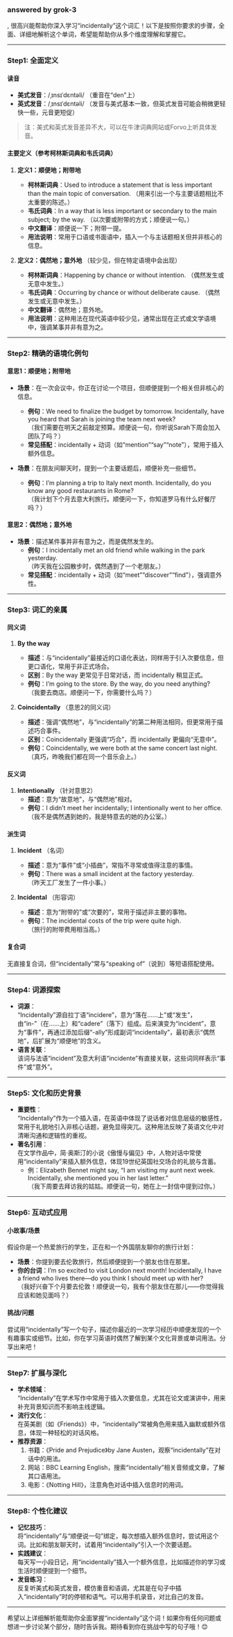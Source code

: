### answered by grok-3
, 很高兴能帮助你深入学习“incidentally”这个词汇！以下是按照你要求的步骤，全面、详细地解析这个单词，希望能帮助你从多个维度理解和掌握它。

---

### Step1: 全面定义
#### 读音
- **美式发音**：/ˌɪnsɪˈdɛntəli/ （重音在“den”上）
- **英式发音**：/ˌɪnsɪˈdɛntəli/ （发音与美式基本一致，但英式发音可能会稍微更轻快一些，元音更短促）
> 注：美式和英式发音差异不大，可以在牛津词典网站或Forvo上听具体发音。

#### 主要定义（参考柯林斯词典和韦氏词典）
1. **定义1：顺便地；附带地**  
   - **柯林斯词典**：Used to introduce a statement that is less important than the main topic of conversation. （用来引出一个与主要话题相比不太重要的陈述。）  
   - **韦氏词典**：In a way that is less important or secondary to the main subject; by the way. （以次要或附带的方式；顺便说一句。）  
   - **中文翻译**：顺便说一下；附带一提。  
   - **用法说明**：常用于口语或书面语中，插入一个与主话题相关但并非核心的信息。

2. **定义2：偶然地；意外地** （较少见，但在特定语境中会出现）  
   - **柯林斯词典**：Happening by chance or without intention. （偶然发生或无意中发生。）  
   - **韦氏词典**：Occurring by chance or without deliberate cause. （偶然发生或无意中发生。）  
   - **中文翻译**：偶然地；意外地。  
   - **用法说明**：这种用法在现代英语中较少见，通常出现在正式或文学语境中，强调某事并非有意为之。

---

### Step2: 精确的语境化例句
#### 意思1：顺便地；附带地
- **场景**：在一次会议中，你正在讨论一个项目，但顺便提到一个相关但非核心的信息。  
  - **例句**：We need to finalize the budget by tomorrow. Incidentally, have you heard that Sarah is joining the team next week?  
    （我们需要在明天之前敲定预算。顺便说一句，你听说Sarah下周会加入团队了吗？）  
  - **常见搭配**：incidentally + 动词（如“mention”“say”“note”），常用于插入额外信息。

- **场景**：在朋友间聊天时，提到一个主要话题后，顺便补充一些细节。  
  - **例句**：I’m planning a trip to Italy next month. Incidentally, do you know any good restaurants in Rome?  
    （我计划下个月去意大利旅行。顺便问一下，你知道罗马有什么好餐厅吗？）

#### 意思2：偶然地；意外地
- **场景**：描述某件事并非有意为之，而是偶然发生的。  
  - **例句**：I incidentally met an old friend while walking in the park yesterday.  
    （昨天我在公园散步时，偶然遇到了一个老朋友。）  
  - **常见搭配**：incidentally + 动词（如“meet”“discover”“find”），强调意外性。

---

### Step3: 词汇的亲属
#### 同义词
1. **By the way**  
   - **描述**：与“incidentally”最接近的口语化表达，同样用于引入次要信息，但更口语化，常用于非正式场合。  
   - **区别**：By the way 更常见于日常对话，而 incidentally 稍显正式。  
   - **例句**：I’m going to the store. By the way, do you need anything?  
     （我要去商店。顺便问一下，你需要什么吗？）

2. **Coincidentally** （意思2的同义词）  
   - **描述**：强调“偶然地”，与“incidentally”的第二种用法相同，但更常用于描述巧合事件。  
   - **区别**：Coincidentally 更强调“巧合”，而 incidentally 更偏向“无意中”。  
   - **例句**：Coincidentally, we were both at the same concert last night.  
     （真巧，昨晚我们都在同一个音乐会上。）

#### 反义词
1. **Intentionally** （针对意思2）  
   - **描述**：意为“故意地”，与“偶然地”相对。  
   - **例句**：I didn’t meet her incidentally; I intentionally went to her office.  
     （我不是偶然遇到她的，我是特意去的她的办公室。）

#### 派生词
1. **Incident** （名词）  
   - **描述**：意为“事件”或“小插曲”，常指不寻常或值得注意的事情。  
   - **例句**：There was a small incident at the factory yesterday.  
     （昨天工厂发生了一件小事。）

2. **Incidental** （形容词）  
   - **描述**：意为“附带的”或“次要的”，常用于描述非主要的事物。  
   - **例句**：The incidental costs of the trip were quite high.  
     （旅行的附带费用相当高。）

#### 复合词
无直接复合词，但“incidentally”常与“speaking of”（说到）等短语搭配使用。

---

### Step4: 词源探索
- **词源**：  
  “Incidentally”源自拉丁语“incidere”，意为“落在……上”或“发生”，由“in-”（在……上）和“cadere”（落下）组成。后来演变为“incident”，意为“事件”，再通过添加后缀“-ally”形成副词“incidentally”，最初表示“偶然地”，后扩展为“顺便地”的含义。
- **语言关联**：  
  该词与法语“incident”及意大利语“incidente”有直接关联，这些词同样表示“事件”或“意外”。

---

### Step5: 文化和历史背景
- **重要性**：  
  “Incidentally”作为一个插入语，在英语中体现了说话者对信息层级的敏感性，常用于礼貌地引入非核心话题，避免显得突兀。这种用法反映了英语文化中对清晰沟通和逻辑性的重视。  
- **著名引用**：  
  在文学作品中，简·奥斯汀的小说《傲慢与偏见》中，人物对话中常使用“incidentally”来插入额外信息，体现19世纪英国社交场合的礼貌与含蓄。  
  - 例：Elizabeth Bennet might say, “I am visiting my aunt next week. Incidentally, she mentioned you in her last letter.”  
    （我下周要去拜访我的姑姑。顺便说一句，她在上一封信中提到过你。）

---

### Step6: 互动式应用
#### 小故事/场景
假设你是一个热爱旅行的学生，正在和一个外国朋友聊你的旅行计划：  
- **场景**：你提到要去伦敦旅行，然后顺便提到一个朋友也住在那里。  
- **你的台词**：I’m so excited to visit London next month! Incidentally, I have a friend who lives there—do you think I should meet up with her?  
  （我好兴奋下个月要去伦敦！顺便说一句，我有个朋友住在那儿——你觉得我应该和她见面吗？）

#### 挑战/问题
尝试用“incidentally”写一个句子，描述你最近的一次学习经历中顺便发现的一个有趣事实或细节。比如，你在学习英语时偶然了解到某个文化背景或单词用法。分享出来吧！

---

### Step7: 扩展与深化
- **学术领域**：  
  “Incidentally”在学术写作中常用于插入次要信息，尤其在论文或演讲中，用来补充背景知识而不影响主线逻辑。  
- **流行文化**：  
  在英美剧（如《Friends》）中，“incidentally”常被角色用来插入幽默或额外信息，体现一种轻松的对话风格。  
- **推荐资源**：  
  1. 书籍：《Pride and Prejudice》by Jane Austen，观察“incidentally”在对话中的用法。  
  2. 网站：BBC Learning English，搜索“incidentally”相关音频或文章，了解其口语用法。  
  3. 电影：《Notting Hill》，注意角色对话中插入信息时的用词。

---

### Step8: 个性化建议
- **记忆技巧**：  
  将“incidentally”与“顺便说一句”绑定，每次想插入额外信息时，尝试用这个词。比如和朋友聊天时，试着用“incidentally”引入一个次要话题。  
- **实践建议**：  
  每天写一小段日记，用“incidentally”插入一个额外信息，比如描述你的学习或生活时顺便提到一个细节。  
- **发音练习**：  
  反复听美式和英式发音，模仿重音和语调，尤其是在句子中插入“incidentally”时的停顿和语气。可以用手机录音，对比自己的发音。

---

希望以上详细解析能帮助你全面掌握“incidentally”这个词！如果你有任何问题或想进一步讨论某个部分，随时告诉我。期待看到你在挑战中写的句子哦！😊